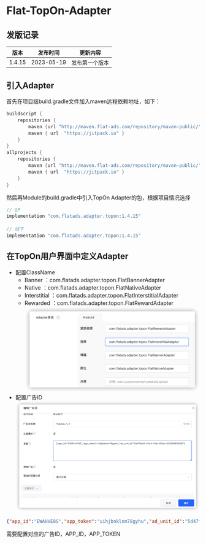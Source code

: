 # Flat-TopOn-Adapter

## 发版记录

| 版本     | 发布时间       | 更新内容    |
|--------|------------|---------|
| 1.4.15 | 2023-05-19 | 发布第一个版本 |

## 引入Adapter

首先在项目级build.gradle文件加入maven远程依赖地址，如下：
```groovy
buildscript {
    repositories {
        maven {url "http://maven.flat-ads.com/repository/maven-public/"}
        maven { url  "https://jitpack.io" }
    }
}
allprojects {
    repositories {
        maven {url "http://maven.flat-ads.com/repository/maven-public/"}
        maven { url  "https://jitpack.io" }
    }
}
```
然后再Module的build.gradle中引入TopOn Adapter的包，根据项目情况选择
```groovy
// GP
implementation "com.flatads.adapter.topon:1.4.15"

// 线下
implementation "com.flatads.adapter.topon:1.4.15"
```
## 在TopOn用户界面中定义Adapter
* 配置ClassName
  * Banner ：com.flatads.adapter.topon.FlatBannerAdapter
  * Native ：com.flatads.adapter.topon.FlatNativeAdapter
  * Interstitial ：com.flatads.adapter.topon.FlatInterstitialAdapter
  * Rewarded ：com.flatads.adapter.topon.FlatRewardAdapter
![img.png](img.png)
* 配置广告ID
![img_1.png](img_1.png)
```json
{"app_id":"EWAHVE8S","app_token":"uihjbnklnm78gyhu","ad_unit_id":"5d47fad0-b7a4-11eb-80ed-032568831082"}
```
需要配置对应的广告ID，APP_ID，APP_TOKEN